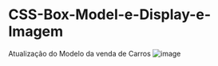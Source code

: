 # CSS-Box-Model-e-Display-e-Imagem
Atualização do Modelo da venda de Carros 
![image](https://user-images.githubusercontent.com/91507393/190529454-deb9ea6a-782a-4d92-90c5-5828d8827675.png)
